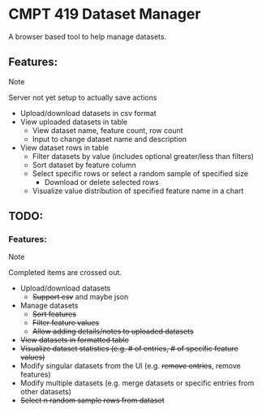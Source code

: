 # CMPT 419 Dataset Manager

A browser based tool to help manage datasets.

## Features:
> [!NOTE]
> Server not yet setup to actually save actions
- Upload/download datasets in csv format
- View uploaded datasets in table
    - View dataset name, feature count, row count
    - Input to change dataset name and description
- View dataset rows in table
    - Filter datasets by value (includes optional greater/less than filters)
    - Sort dataset by feature column
    - Select specific rows or select a random sample of specified size
        - Download or delete selected rows
    - Visualize value distribution of specified feature name in a chart
    

## TODO:
### Features:
> [!NOTE]
> Completed items are crossed out.
- Upload/download datasets
    -  ~~Support csv~~ and maybe json
- Manage datasets
    - ~~Sort features~~
    - ~~Filter feature values~~
    - ~~Allow adding details/notes to uploaded datasets~~
- ~~View datasets in formatted table~~
- ~~Visualize dataset statistics (e.g. # of entries, # of specific feature values)~~
- Modify singular datasets from the UI (e.g. ~~remove entries~~, remove features)
- Modify multiple datasets (e.g. merge datasets or specific entries from other datasets)
- ~~Select n random sample rows from dataset~~

